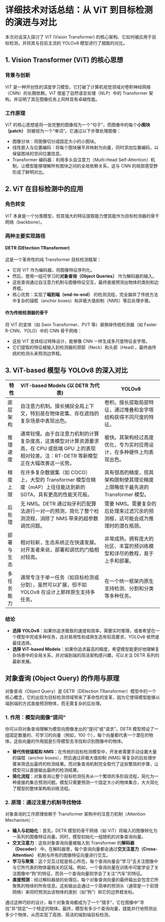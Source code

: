 # 详细技术对话总结：从 ViT 到目标检测的演进与对比

本次对话深入探讨了 ViT (Vision Transformer) 的核心架构、它如何被应用于目标检测，并将其与目前主流的 YOLOv8 模型进行了细致的对比。

## 1. Vision Transformer (ViT) 的核心思想

### 背景与创新
ViT 是一种开创性的深度学习模型，它打破了计算机视觉领域对卷积神经网络（CNN）的长期依赖。ViT 借鉴了自然语言处理（NLP）中的 Transformer 架构，并证明了其在图像任务上同样具有卓越性能。

### 工作原理
ViT 的核心思想是将一张完整的图像视为一个“句子”，而图像中的每个**小图块（patch）** 则被视为一个“单词”。它通过以下步骤处理图像：
- 图像分块：将图像切分成固定大小的小图块。
- 线性嵌入与位置编码：将每个图块展平并映射为向量，同时添加位置编码，以保留图块的空间位置信息。
- Transformer 编码器：利用多头自注意力（Multi-Head Self-Attention）机制，让模型能够理解所有图块之间的全局依赖关系，这与 CNN 的局部感受野形成了鲜明对比。


## 2. ViT 在目标检测中的应用

### 角色转变
ViT 本身是一个分类模型，但其强大的特征提取能力使其能作为目标检测器的骨干网络（backbone）。

### 两种主要实现路径

#### DETR (DEtection TRansformer)
这是一个革命性的纯 Transformer 目标检测框架：
- 它将 ViT 作为编码器，将图像特征序列化。
- 然后，使用一组可学习的**对象查询（Object Queries）** 作为解码器的输入。
- 这些查询通过自注意力机制与图像特征交互，最终直接预测出物体的类别和边界框。
- 核心优势：实现了**端到端（end-to-end）** 的检测流程，完全摒弃了传统方法中复杂的锚框（anchor boxes）和非极大值抑制（NMS）等后处理步骤。

#### 作为传统检测器的骨干
将 ViT 的变体（如 Swin Transformer、PVT 等）替换掉传统检测器（如 Faster R-CNN、YOLO）中的 CNN 骨干网络：
- 这些 ViT 变体经过特殊设计，能够像 CNN 一样生成多尺度特征金字塔。
- 它们提取的特征被输入到检测器的颈部（Neck）和头部（Head），最终由传统的检测头来预测边界框。


## 3. ViT-based 模型与 YOLOv8 的深入对比

| 特性                | ViT-based Models (以 DETR 为代表)                                                                 | YOLOv8                                                                 |
|---------------------|---------------------------------------------------------------------------------------------------|------------------------------------------------------------------------|
| 底层架构            | 自注意力机制。擅长捕捉全局上下文，特别是在物体密集、存在遮挡的复杂场景中表现出色。                 | 卷积。擅长提取局部特征，通过堆叠和金字塔结构获得不同尺度的特征。         |
| 推理速度            | 通常较慢。由于自注意力机制的计算复杂度高，这类模型对计算资源要求高，在 CPU 或低端 GPU 上的表现相对较差。注：RT-DETR 等新模型正在大幅改善这一劣势。 | 极快。其架构经过高度优化，专为实时应用设计，在多种硬件上均表现出色。     |
| 精度上限            | 在许多复杂数据集（如 COCO）上，大型的 Transformer 模型在精度（mAP）上往往能达到新的 SOTA，具有更高的性能天花板。 | 具有很高的精度，但其架构限制使其理论精度上限略低于最先进的 Transformer 模型。 |
| 后处理              | 无 NMS。DETR 通过匈牙利匹配算法进行一对一的预测，简化了整个检测流程，消除了 NMS 带来的超参数调优问题。 | 需要 NMS。需要复杂的后处理来过滤冗余的预测框，这可能会成为推理时的潜在瓶颈。 |
| 部署与生态          | 相对较新，生态系统正在快速发展。对开发者来说，部署和调优的门槛相对较高。                           | 非常成熟。拥有庞大的社区、丰富的预训练模型和详尽的教程，易于上手和部署。 |
| 多任务能力          | 通常专注于单一任务（如目标检测或分割），虽然可以扩展，但不如 YOLOv8 在设计上那样原生支持多任务。     | 在一个统一框架内原生支持检测、分割和分类等多种任务。                     |

### 结论
- **选择 YOLOv8**：如果你追求极致的速度和效率，需要实时推理，或者希望在一个模型中完成多种任务，且对易用性和成熟生态有较高要求，YOLOv8 依然是最佳选择。
- **选择 ViT-based Models**：如果你追求最高的精度，希望模型能更好地理解复杂场景中的全局关系，并对端到端的简洁架构感兴趣，可以关注 DETR 系列的最新发展。


## 对象查询 (Object Query) 的作用与原理

对象查询（Object Query）是 DETR（DEtection TRansformer）模型中的一个核心概念，它的出现为目标检测领域带来了革命性的变革，因为它使得模型能够以端到端的方式直接预测物体，而无需复杂的后处理。

### 1. 作用：模型向图像“提问”
你可以将对象查询理解为模型向图像发出的“提问”或“请求”。DETR 模型预设了一组固定数量的、可学习的向量（例如，100 个），每个向量都代表一个潜在的物体。这些向量的作用就是引导模型去寻找和识别图像中的物体。

- **替代传统锚框和 NMS**：在传统的目标检测模型中，开发者需要手动设置大量的锚框（anchor boxes），然后通过非极大值抑制 (NMS) 等复杂的后处理步骤来筛选出最终的检测结果。而对象查询机制完全取代了这些繁琐的步骤，让模型可以直接输出最终的检测结果。
- **简化流程**：对象查询让整个目标检测任务从一个繁琐的多阶段流程，简化为一种直接的集合预测问题。模型只需要预测一个固定大小的物体集合，大大简化了模型的整体架构和训练流程。

### 2. 原理：通过注意力机制寻找物体
对象查询的工作原理依赖于 Transformer 架构中的注意力机制（Attention Mechanism）：
- **输入与初始化**：首先，DETR 模型的骨干网络（如 ViT）将输入的图像转化为一系列的图像特征向量。同时，模型初始化一组随机的对象查询向量。
- **交叉注意力**：这些对象查询向量被输入到 Transformer 的**解码器（Decoder）** 中。在解码器里，每个查询向量都会通过**交叉注意力（Cross-Attention）** 机制与所有的图像特征向量进行交互。
- **学习与聚焦**：这个交互过程是核心所在。每个查询向量会“学习”去关注图像中与它所代表的物体最相关的区域。例如，一个查询向量在训练中可能学会了关注图像中“狗”的特征，而另一个查询向量则学会了关注“汽车”的特征。
- **直接预测**：经过解码器层的处理后，每个对象查询向量的最终输出会包含它所聚焦的物体的所有信息。这些输出会通过一个简单的预测头（通常是一个前馈网络）来同时预测出该物体的类别（如“狗”）和它的边界框坐标。

通过这种巧妙的设计，每个对象查询都成为了一个“猎手”，它在图像中“寻找”并“锁定”一个特定的物体。最终，模型有多少个查询向量，就能并行地预测出多少个物体，从而实现了高效、简洁的端到端目标检测。
